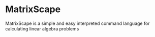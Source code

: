 # MatrixScape
MatrixScape is a simple and easy interpreted command language for calculating linear algebra problems
